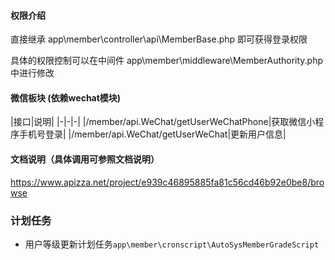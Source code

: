 #### 权限介绍

直接继承 app\member\controller\api\MemberBase.php 即可获得登录权限

具体的权限控制可以在中间件 app\member\middleware\MemberAuthority.php 中进行修改

#### 微信板块 (依赖wechat模块)

|接口|说明|
|-|-|-|
|/member/api.WeChat/getUserWeChatPhone|获取微信小程序手机号登录|
|/member/api.WeChat/getUserWeChat|更新用户信息|

#### 文档说明（具体调用可参照文档说明）

https://www.apizza.net/project/e939c46895885fa81c56cd46b92e0be8/browse

### 计划任务

- 用户等级更新计划任务`app\member\cronscript\AutoSysMemberGradeScript`



